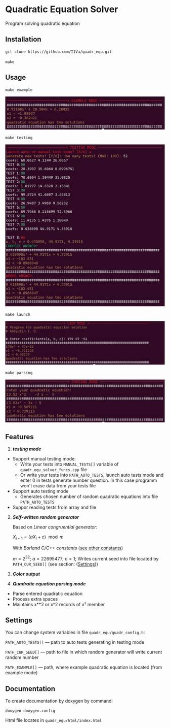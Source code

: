 # Quadratic Equation Solver

Program solving quadratic equation


## Installation

```shell
git clone https://github.com/I1Va/quadr_equ.git

make
```

## Usage
```shell
make example
```
![example_mode.png](images/example_mode.png)

```shell
make testing
```
![testing_mode.png](images/testing_mode.png)

```shell
make launch
```
![User_mode.png](images/user_mode.png)

```shell
make parsing
```
![parsing mode](images/parsing_mode.png)

## Features
1.  ***testing mode***
  * Support manual testing mode:
    * Write your tests into `MANUAL_TESTS[]` variable of `quadr_equ_solver_funcs.cpp` file
    * Or write your tests into `PATH_AUTO_TESTS`, launch auto tests mode and enter 0 in tests generate number question. In this case programm won't erase data from your tests file
  * Support auto testing mode
    * Generates chosen number of random quadratic equations into file `PATH_AUTO_TESTS`
  * Suppor reading tests from array and file

2.  ***Self-written random generator***

    Based on *Linear congruential generator*:

    $X_{i+1} = (aX_{i} + c) \mod m$

    With *Borland C/C++ constants* ([see other constants](https://en.wikipedia.org/wiki/Linear_congruential_generator))

    $m = 2^{32};\ a = 22695477;\ c = 1;$
    Writes current seed into file located by `PATH_CUR_SEED[]` (see section: ([Settings](https://github.com/I1Va/quadr_equ/tree/progress?tab=readme-ov-file#settings)))

3. ***Color output***
  
4. ***Quadratic equation parsing mode***
  * Parse entered quadratic equation  
  * Process extra spaces
  * Maintains x**2 or x^2 records of x² member  

## Settings

You can change system variables in file `quadr_equ/quadr_config.h`:

`PATH_AUTO_TESTS[]` — path to auto tests generating in testing mode 


`PATH_CUR_SEED[]` — path to file in which random generator will write current random number


`PATH_EXAMPLE[]` — path, where example quadratic equation is located (from example mode)

## Documentation
To create documentation by doxygen by command:

```shell
doxygen doxygen.config
```

Html file locates in `quadr_equ/html/index.html`







   





